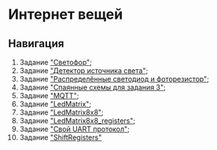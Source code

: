 # Интернет вещей

## Навигация 

1. Задание ["Светофор"](traffic_light/);
2. Задание ["Детектор источника света"](light_source_detector/);
3. Задание ["Распределённые светодиод и фоторезистор"](led_photo_distributed_serial/);
4. Задание ["Спаянные схемы для задания 3"](soldering_led_photo/);
5. Задание ["MQTT"](led_photo_system/);
6. Задание ["LedMatrix"](led_matrix_2x2/);
7. Задание ["LedMatrix8x8"](led_matrix_8x8/);
8. Задание ["LedMatrix8x8_registers"](led_matrix_8x8_registers/);
9. Задание ["Свой UART протокол"](my_serial/);
10. Задание ["ShiftRegisters"](shift_registers/)

